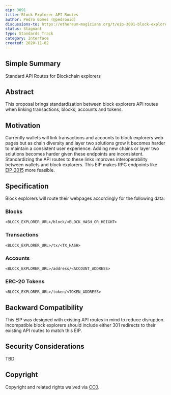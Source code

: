 ```yaml
---
eip: 3091
title: Block Explorer API Routes
author: Pedro Gomes (@pedrouid)
discussions-to: https://ethereum-magicians.org/t/eip-3091-block-explorer-api-routes/4907
status: Stagnant
type: Standards Track
category: Interface
created: 2020-11-02
---
```


## Simple Summary
Standard API Routes for Blockchain explorers

## Abstract
This proposal brings standardization between block explorers API routes when linking transactions, blocks, accounts and tokens. 

## Motivation
Currently wallets will link transactions and accounts to block explorers web pages but as chain diversity and layer two solutions grow it becomes harder to maintain a consistent user experience. Adding new chains or layer two solutions becomes harder given these endpoints are inconsistent. Standardizing the API routes to these links improves interoperability between wallets and block explorers. This EIP makes RPC endpoints like [EIP-2015](./eip-2015.md) more feasible.

## Specification
Block explorers will route their webpages accordingly for the following data:

### Blocks
`<BLOCK_EXPLORER_URL>/block/<BLOCK_HASH_OR_HEIGHT>`

### Transactions
`<BLOCK_EXPLORER_URL>/tx/<TX_HASH>`

### Accounts
`<BLOCK_EXPLORER_URL>/address/<ACCOUNT_ADDRESS>`

### ERC-20 Tokens
`<BLOCK_EXPLORER_URL>/token/<TOKEN_ADDRESS>`

## Backward Compatibility
This EIP was designed with existing API routes in mind to reduce disruption. Incompatible block explorers should include either 301 redirects to their existing API routes to match this EIP.

## Security Considerations
TBD

## Copyright
Copyright and related rights waived via [CC0](https://creativecommons.org/publicdomain/zero/1.0/).
